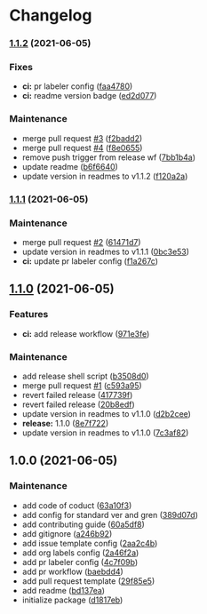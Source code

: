 # Changelog
### [1.1.2](https://github.com/fitmarkets/.github/compare/v1.1.1...v1.1.2) (2021-06-05)


### Fixes

* **ci:** pr labeler config ([faa4780](https://github.com/fitmarkets/.github/commits/faa4780475f58cfe6fa83704f8a8dd917946db4a))
* **ci:** readme version badge ([ed2d077](https://github.com/fitmarkets/.github/commits/ed2d077f09abea722d57cd8448ba46216fabdb14))


### Maintenance

* merge pull request [#3](https://github.com/fitmarkets/.github/issues/3) ([f2badd2](https://github.com/fitmarkets/.github/commits/f2badd23a7b1563244e00bf1a6091bc04d729484))
* merge pull request [#4](https://github.com/fitmarkets/.github/issues/4) ([f8e0655](https://github.com/fitmarkets/.github/commits/f8e065525864ad98c2990ec0de128577f480f932))
* remove push trigger from release wf ([7bb1b4a](https://github.com/fitmarkets/.github/commits/7bb1b4aaaee7f28c99c5e5f6fba1b88dc0f96335))
* update readme ([b6f6640](https://github.com/fitmarkets/.github/commits/b6f6640c1a366b6fe97f6fc879fb7a6080bab080))
* update version in readmes to v1.1.2 ([f120a2a](https://github.com/fitmarkets/.github/commits/f120a2abb2ccd3ca1a3dd8a4debec5d68729f0c1))

### [1.1.1](https://github.com/fitmarkets/.github/compare/v1.1.0...v1.1.1) (2021-06-05)


### Maintenance

* merge pull request [#2](https://github.com/fitmarkets/.github/issues/2) ([61471d7](https://github.com/fitmarkets/.github/commits/61471d7a82e6fe6605c6c989f05fb31945732941))
* update version in readmes to v1.1.1 ([0bc3e53](https://github.com/fitmarkets/.github/commits/0bc3e5356ed3cabe6006865da999c0f1b34d95c1))
* **ci:** update pr labeler config ([f1a267c](https://github.com/fitmarkets/.github/commits/f1a267c8b91feb246aa972d6156a12c7dcc35d1a))

## [1.1.0](https://github.com/fitmarkets/.github/compare/v1.0.0...v1.1.0) (2021-06-05)


### Features

* **ci:** add release workflow ([971e3fe](https://github.com/fitmarkets/.github/commits/971e3fea1c89296795e7d9b4be7c76bd82dd11b6))


### Maintenance

* add release shell script ([b3508d0](https://github.com/fitmarkets/.github/commits/b3508d09cdfaafef34f97b70c3b92b7cdf35cf82))
* merge pull request [#1](https://github.com/fitmarkets/.github/issues/1) ([c593a95](https://github.com/fitmarkets/.github/commits/c593a95947f9cc02f7a319dfe01ae74a81517014))
* revert failed release ([417739f](https://github.com/fitmarkets/.github/commits/417739f0d9be42377894c8f9ebbbd8ce49271bd8))
* revert failed release ([20b8edf](https://github.com/fitmarkets/.github/commits/20b8edf03b97384356237987435ca733e631bc52))
* update version in readmes to v1.1.0 ([d2b2cee](https://github.com/fitmarkets/.github/commits/d2b2cee26fe6bcbbf18af2f96404b067b479d5f8))
* **release:** 1.1.0 ([8e7f722](https://github.com/fitmarkets/.github/commits/8e7f722f0afa5f02976ff4b6c3ed2ba0a3236469))
* update version in readmes to v1.1.0 ([7c3af82](https://github.com/fitmarkets/.github/commits/7c3af82c8a9d585eddc4379aa935e57ac69036a1))

## 1.0.0 (2021-06-05)


### Maintenance

* add code of coduct ([63a10f3](https://github.com/fitmarkets/.github/commits/63a10f36d3a2ca0ed245c9857d110c73be7f8744))
* add config for standard ver and gren ([389d07d](https://github.com/fitmarkets/.github/commits/389d07d1c0306892242c9a5aff433fc74c1861f7))
* add contributing guide ([60a5df8](https://github.com/fitmarkets/.github/commits/60a5df839dd39658603f75f8c7a6e5a80ac2c774))
* add gitignore ([a246b92](https://github.com/fitmarkets/.github/commits/a246b922dfb41f596402b88c2be510a641eb2926))
* add issue template config ([2aa2c4b](https://github.com/fitmarkets/.github/commits/2aa2c4b9dfbd819c65c0aa7ad8240d10bc33e824))
* add org labels config ([2a46f2a](https://github.com/fitmarkets/.github/commits/2a46f2a753e27850fd5efb4ef8a28db26503932f))
* add pr labeler config ([4c7f09b](https://github.com/fitmarkets/.github/commits/4c7f09ba055b499d4446f10ad0b0224f9d2fea86))
* add pr workflow ([baebdd4](https://github.com/fitmarkets/.github/commits/baebdd4c82d00ae76f6d687768a183169f6f302b))
* add pull request template ([29f85e5](https://github.com/fitmarkets/.github/commits/29f85e53092bcbdd7b47dccd7fc9a8720547ff79))
* add readme ([bd137ea](https://github.com/fitmarkets/.github/commits/bd137ea8ad88d03e59a238a0ec348975003ea766))
* initialize package ([d1817eb](https://github.com/fitmarkets/.github/commits/d1817eb6fc9fe56d05ce15440c3fddc080534a0f))
